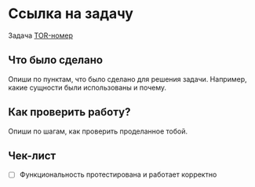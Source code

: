 # Ссылка на задачу

Задача [TOR-номер](ссылка)

## Что было сделано

Опиши по пунктам, что было сделано для решения задачи.
Например, какие сущности были использованы и почему.

## Как проверить работу?

Опиши по шагам, как проверить проделанное тобой.

## Чек-лист

- [ ] Функциональность протестирована и работает корректно
